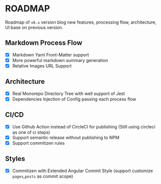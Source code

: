 # ROADMAP

Roadmap of `v6.x` version blog new features, processing flow, architecture, UI base on previous version.

## Markdown Process Flow

- [x] Markdown Yaml Front-Matter support
- [x] More powerful markdown summary generation
- [x] Relative Images URL Support

## Architecture

- [x] Real Monorepo Directory Tree with well support of Jest
- [x] Dependencies Injection of Config passing each process flow

## CI/CD

- [x] Use Github Action instead of CircleCI for publishing (Still using circleci as one of ci steps)
- [x] Support semantic release without publishing to NPM
- [x] Support commitizen rules

## Styles

- [x] Commitizen with Extended Angular Commit Style (support customize `pages`,`posts` as commit scope)
